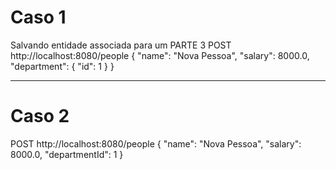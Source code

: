 # Caso 1 
Salvando entidade associada para um PARTE 3
POST http://localhost:8080/people
{
  "name": "Nova Pessoa",
  "salary": 8000.0,
  "department": {
  "id": 1
  }
}

_______________________________________________________________________________________
# Caso 2

POST http://localhost:8080/people
{
"name": "Nova Pessoa",
"salary": 8000.0,
"departmentId": 1
}

